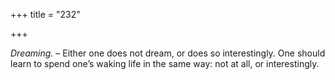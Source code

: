 +++
title = "232"

+++

*Dreaming.* – Either one does not dream, or does so interestingly. One should learn to spend one’s waking life in the same way: not at all, or interestingly.


